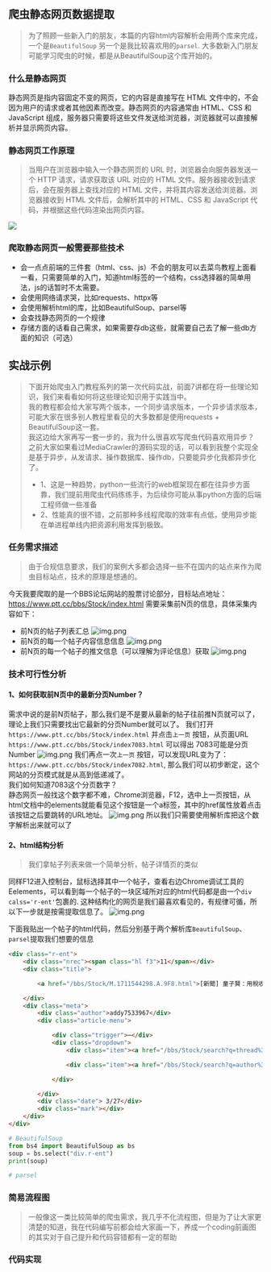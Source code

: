 ## 爬虫静态网页数据提取
> 为了照顾一些新入门的朋友，本篇的内容html内容解析会用两个库来完成，一个是`BeautifulSoup` 另一个是我比较喜欢用的`parsel`. 大多数新入门朋友可能学习爬虫的时候，都是从BeautifulSoup这个库开始的。

### 什么是静态网页
静态网页是指内容固定不变的网页，它的内容是直接写在 HTML 文件中的，不会因为用户的请求或者其他因素而改变。静态网页的内容通常由 HTML、CSS 和 JavaScript 组成，服务器只需要将这些文件发送给浏览器，浏览器就可以直接解析并显示网页内容。

### 静态网页工作原理
>当用户在浏览器中输入一个静态网页的 URL 时，浏览器会向服务器发送一个 HTTP 请求，请求获取该 URL 对应的 HTML 文件。服务器接收到请求后，会在服务器上查找对应的 HTML 文件，并将其内容发送给浏览器。浏览器接收到 HTML 文件后，会解析其中的 HTML、CSS 和 JavaScript 代码，并根据这些代码渲染出网页内容。

![](../static/images/100000003.png)


### 爬取静态网页一般需要那些技术
- 会一点点前端的三件套（html、css、js）不会的朋友可以去菜鸟教程上面看一看，只需要简单的入门，知道html标签的一个结构，css选择器的简单用法，js的话暂时不太需要。
- 会使用网络请求哭，比如requests、httpx等
- 会使用解析html的库，比如BeautifulSoup、parsel等
- 会查找静态网页的一个规律
- 存储方面的话看自己需求，如果需要存db这些，就需要自己去了解一些db方面的知识（可选）

## 实战示例
> 下面开始爬虫入门教程系列的第一次代码实战，前面7讲都在将一些理论知识，我们来看看如何将这些理论知识用于实践当中。<br>
> 我的教程都会给大家写两个版本，一个同步请求版本，一个异步请求版本，可能大家在很多别人教程里看见的大多数都是使用requests + BeautifulSoup这一套。<br>
> 我这边给大家再写一套一步的，我为什么很喜欢写爬虫代码喜欢用异步？
> 之前大家如果看过MediaCrawler的源码实现的话，可以看到我整个实现全是基于异步，从发请求、操作数据库、操作db，只要能异步化我都异步化了。
> - 1、这是一种趋势，python一些流行的web框架现在都在往异步方面靠，我们提前用爬虫代码练练手，为后续你可能从事python方面的后端工程师做一些准备
> - 2、性能真的很不错，之前那种多线程爬取的效率有点低，使用异步能在单进程单线内把资源利用发挥到极致。

### 任务需求描述
> 由于合规信息要求，我们的案例大多都会选择一些不在国内的站点来作为爬虫目标站点，技术的原理是想通的。

今天我要爬取的是一个BBS论坛网站的股票讨论部分，目标站点地址：https://www.ptt.cc/bbs/Stock/index.html
需要采集前N页的信息，具体采集内容如下：
- 前N页的帖子列表汇总
![img.png](../static/images/100000004.png)
- 前N页的每一个帖子内容信息信息
![img.png](../static/images/100000005.png)
- 前N页的每一个帖子的推文信息（可以理解为评论信息）获取
![img.png](../static/images/100000006.png)

### 技术可行性分析
#### 1、如何获取前N页中的最新分页Number？
需求中说的是前N页帖子，那么我们是不是要从最新的帖子往前推N页就可以了，理论上我们只需要找出它最新的分页Number就可以了。
我们打开 `https://www.ptt.cc/bbs/Stock/index.html` 并点击`上一页` 按钮，从页面URL `https://www.ptt.cc/bbs/Stock/index7083.html` 可以得出 7083可能是分页Number
![img.png](../static/images/100000007.png)
我们再点一次`上一页` 按钮，可以发现URL变为了：`https://www.ptt.cc/bbs/Stock/index7082.html`, 那么我们可以初步断定，这个网站的分页模式就是从高到低递减了。<br>
我们如何知道7083这个分页数字？<br>
静态网页一般找这个数字都不难，Chrome浏览器，F12，选中上一页按钮，从html文档中的elements就能看见这个按钮是一个a标签，其中的href属性放着点击该按钮之后要跳转的URL地址。
![img.png](../static/images/100000008.png)
所以我们只需要使用解析库把这个数字解析出来就可以了

#### 2、html结构分析
> 我们拿帖子列表来做一个简单分析，帖子详情页的类似

同样F12进入控制台，鼠标选择其中一个帖子，查看右边Chrome调试工具的Eelements，可以看到每一个帖子的一块区域所对应的html代码都是由一个`div calss='r-ent'`包裹的.
这种结构化的网页是我们最喜欢看见的，有规律可循，所以下一步就是按需提取信息了。
![img.png](../static/images/100000009.png)

下面我贴出一个帖子的html代码，然后分别基于两个解析库`BeautifulSoup`、`parsel`提取我们想要的信息

```html
<div class="r-ent">
    <div class="nrec"><span class="hl f3">11</span></div>
    <div class="title">

        <a href="/bbs/Stock/M.1711544298.A.9F8.html">[新聞] 童子賢：用稅收補貼電費非長久之計 應共</a>

    </div>
    <div class="meta">
        <div class="author">addy7533967</div>
        <div class="article-menu">

            <div class="trigger">⋯</div>
            <div class="dropdown">
                <div class="item"><a href="/bbs/Stock/search?q=thread%3A%5B%E6%96%B0%E8%81%9E%5D+%E7%AB%A5%E5%AD%90%E8%B3%A2%EF%BC%9A%E7%94%A8%E7%A8%85%E6%94%B6%E8%A3%9C%E8%B2%BC%E9%9B%BB%E8%B2%BB%E9%9D%9E%E9%95%B7%E4%B9%85%E4%B9%8B%E8%A8%88+%E6%87%89%E5%85%B1">搜尋同標題文章</a></div>

                <div class="item"><a href="/bbs/Stock/search?q=author%3Aaddy7533967">搜尋看板內 addy7533967 的文章</a></div>

            </div>

        </div>
        <div class="date"> 3/27</div>
        <div class="mark"></div>
    </div>
</div>
```

```python
# BeautifulSoup
from bs4 import BeautifulSoup as bs
soup = bs.select("div.r-ent")
print(soup)

# parsel
```


### 简易流程图
> 一般像这一类比较简单的爬虫需求，我几乎不化流程图，但是为了让大家更清楚的知道，我在代码编写前都会给大家画一下，养成一个coding前画图的其实对于自己提升和代码容错都有一定的帮助

### 代码实现
